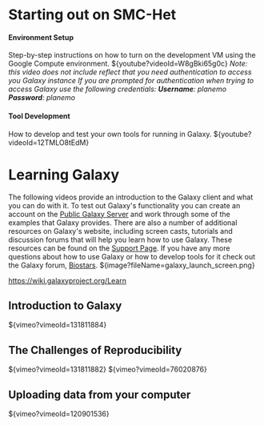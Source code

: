 
Starting out on SMC-Het
=======================
#### Environment Setup
Step-by-step instructions on how to turn on the development VM using the Google Compute environment.
${youtube?videoId=W8gBki65g0c}
_Note: this video does not include reflect that you need authentication to access you Galaxy instance_
_If you are prompted for authentication when trying to access Galaxy use the following credentials:_
_**Username**: planemo **Password**: planemo_

#### Tool Development
How to develop and test your own tools for running in Galaxy.
${youtube?videoId=12TMLO8tEdM}

Learning Galaxy
===============

The following videos provide an introduction to the Galaxy client and what you can do with it. To test out Galaxy's functionality you can create an account on the [Public Galaxy Server](https://usegalaxy.org/) and work through some of the examples that Galaxy provides. There are also a number of additional resources on Galaxy's website, including screen casts, tutorials and discussion forums that will help you learn how to use Galaxy. These resources can be found on the [Support Page](https://wiki.galaxyproject.org/Support). If you have any more questions about how to use Galaxy or how to develop tools for it check out the Galaxy forum, [Biostars](https://biostar.usegalaxy.org/).
${image?fileName=galaxy_launch_screen.png}

https://wiki.galaxyproject.org/Learn

Introduction to Galaxy
----------------------
${vimeo?vimeoId=131811884}

The Challenges of Reproducibility
---------------------------------
${vimeo?vimeoId=131811882}
${vimeo?vimeoId=76020876}


Uploading data from your computer
---------------------------------
${vimeo?vimeoId=120901536}
